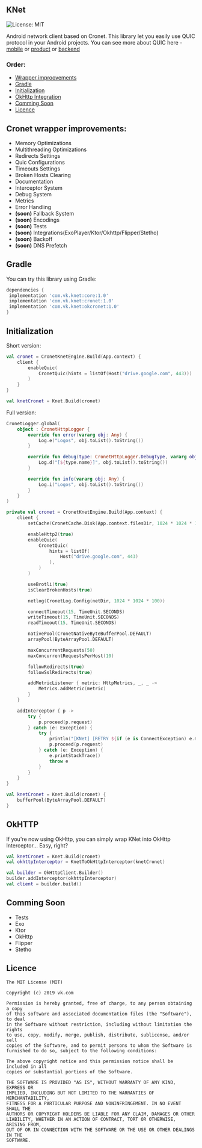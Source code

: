 ## KNet
![License: MIT](https://img.shields.io/badge/License-MIT-blue.svg)

Android network client based on Cronet. This library let you easily use QUIC protocol in your Android projects.
You can see more about QUIC here - [mobile](https://www.highload.ru/spb/2021/abstracts/8037) or [product](https://www.highload.ru/spb/2021/abstracts/8035) or [backend](https://www.highload.ru/spb/2021/abstracts/8034)

### Order:
- [Wrapper improovements](#impr)
- [Gradle](#gradle)
- [Initialization](#init)
- [OkHttp Integration](#okhttp)
- [Comming Soon](#soon)
- [Licence](#lic)

## <a name="impr"></a> Cronet wrapper improvements:
- Memory Optimizations
- Multithreading Optimizations
- Redirects Settings
- Quic Configurations
- Timeouts Settings
- Broken Hosts Clearing
- Documentation
- Interceptor System
- Debug System
- Metrics
- Error Handling
- **(soon)** Fallback System
- **(soon)** Encodings
- **(soon)** Tests
- **(soon)** Integrations(ExoPlayer/Ktor/Okhttp/Flipper/Stetho)
- **(soon)** Backoff
- **(soon)** DNS Prefetch

## <a name="gradle"></a> Gradle
You can try this library using Gradle:
``` groovy
dependencies {
 implementation 'com.vk.knet:core:1.0'
 implementation 'com.vk.knet:cronet:1.0'
 implementation 'com.vk.knet:okcronet:1.0'
}
```

## <a name="init"></a> Initialization
Short version:
```kotlin
val cronet = CronetKnetEngine.Build(App.context) {
    client {
        enableQuic(
            CronetQuic(hints = listOf(Host("drive.google.com", 443)))
        )
    }
}

val knetCronet = Knet.Build(cronet)
```

Full version:
```kotlin
CronetLogger.global(
    object : CronetHttpLogger {
        override fun error(vararg obj: Any) {
            Log.e("Logos", obj.toList().toString())
        }

        override fun debug(type: CronetHttpLogger.DebugType, vararg obj: Any) {
            Log.d("[${type.name}]", obj.toList().toString())
        }

        override fun info(vararg obj: Any) {
            Log.i("Logos", obj.toList().toString())
        }
    }
)

private val cronet = CronetKnetEngine.Build(App.context) {
    client {
        setCache(CronetCache.Disk(App.context.filesDir, 1024 * 1024 * 10))

        enableHttp2(true)
        enableQuic(
            CronetQuic(
                hints = listOf(
                    Host("drive.google.com", 443)
                ),
            )
        )

        useBrotli(true)
        isClearBrokenHosts(true)

        netlog(CronetLog.Config(netDir, 1024 * 1024 * 100))

        connectTimeout(15, TimeUnit.SECONDS)
        writeTimeout(15, TimeUnit.SECONDS)
        readTimeout(15, TimeUnit.SECONDS)

        nativePool(CronetNativeByteBufferPool.DEFAULT)
        arrayPool(ByteArrayPool.DEFAULT)

        maxConcurrentRequests(50)
        maxConcurrentRequestsPerHost(10)

        followRedirects(true)
        followSslRedirects(true)

        addMetricListener { metric: HttpMetrics, _, _ ->
            Metrics.addMetric(metric)
        }
    }

    addInterceptor { p ->
        try {
            p.proceed(p.request)
        } catch (e: Exception) {
            try {
                println("[KNet] [RETRY ${if (e is ConnectException) e.message else e.localizedMessage}]")
                p.proceed(p.request)
            } catch (e: Exception) {
                e.printStackTrace()
                throw e
            }
        }
    }
}

val knetCronet = Knet.Build(cronet) {
    bufferPool(ByteArrayPool.DEFAULT)
}
```

## <a name="okhttp"></a> OkHTTP
If you're now using OkHttp, you can simply wrap KNet into OkHttp Interceptor... Easy, right?

```kotlin
val knetCronet = Knet.Build(cronet)
val okhttpInterceptor = KnetToOkHttpInterceptor(knetCronet)

val builder = OkHttpClient.Builder()
builder.addInterceptor(okhttpInterceptor)
val client = builder.build()
```


## <a name="soon"></a> Comming Soon
- Tests
- Exo
- Ktor
- OkHttp
- Flipper
- Stetho

## <a name="lic"></a> Licence
```
The MIT License (MIT)

Copyright (c) 2019 vk.com

Permission is hereby granted, free of charge, to any person obtaining a copy
of this software and associated documentation files (the "Software"), to deal
in the Software without restriction, including without limitation the rights
to use, copy, modify, merge, publish, distribute, sublicense, and/or sell
copies of the Software, and to permit persons to whom the Software is
furnished to do so, subject to the following conditions:

The above copyright notice and this permission notice shall be included in all
copies or substantial portions of the Software.

THE SOFTWARE IS PROVIDED "AS IS", WITHOUT WARRANTY OF ANY KIND, EXPRESS OR
IMPLIED, INCLUDING BUT NOT LIMITED TO THE WARRANTIES OF MERCHANTABILITY,
FITNESS FOR A PARTICULAR PURPOSE AND NONINFRINGEMENT. IN NO EVENT SHALL THE
AUTHORS OR COPYRIGHT HOLDERS BE LIABLE FOR ANY CLAIM, DAMAGES OR OTHER
LIABILITY, WHETHER IN AN ACTION OF CONTRACT, TORT OR OTHERWISE, ARISING FROM,
OUT OF OR IN CONNECTION WITH THE SOFTWARE OR THE USE OR OTHER DEALINGS IN THE
SOFTWARE.
```
